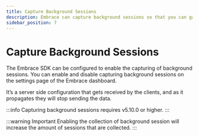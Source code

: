 ```yaml
---
title: Capture Background Sessions
description: Embrace can capture background sessions so that you can gain insight into user experiences that are affected by events that happen in the background.
sidebar_position: 7
---
```


# Capture Background Sessions

The Embrace SDK can be configured to enable the capturing of background sessions. You can enable and disable capturing background sessions on the settings page of the Embrace dashboard.

It’s a server side configuration that gets received by the clients, and as it propagates they will stop sending the data.

:::info
Capturing background sessions requires v5.10.0 or higher.
:::

:::warning Important
Enabling the collection of background session will increase the amount of sessions that are collected.
:::
